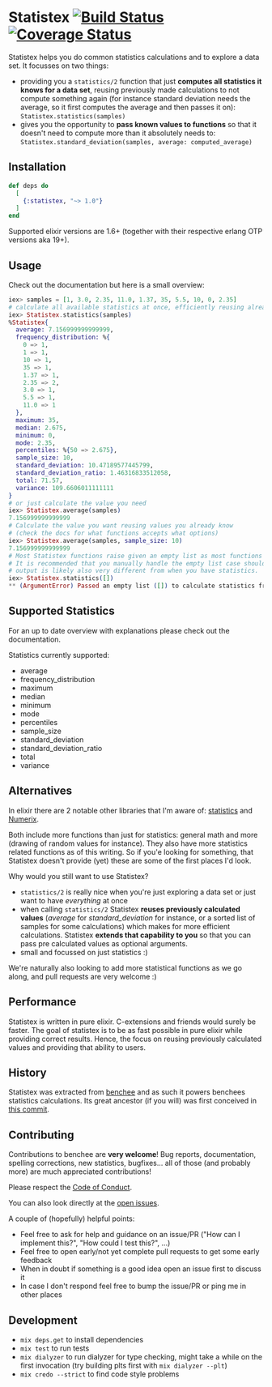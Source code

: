 # Statistex [![Build Status](https://travis-ci.org/bencheeorg/statistex.svg?branch=master)](https://travis-ci.org/bencheeorg/statistex) [![Coverage Status](https://coveralls.io/repos/github/bencheeorg/statistex/badge.svg?branch=master)](https://coveralls.io/github/bencheeorg/statistex?branch=master)

Statistex helps you do common statistics calculations and to explore a data set. It focusses on two things:

* providing you a `statistics/2` function that just **computes all statistics it knows for a data set**, reusing previously made calculations to not compute something again (for instance standard deviation needs the average, so it first computes the average and then passes it on): `Statistex.statistics(samples)`
* gives you the opportunity to **pass known values to functions** so that it doesn't need to compute more than it absolutely needs to: `Statistex.standard_deviation(samples, average: computed_average)`

## Installation

```elixir
def deps do
  [
    {:statistex, "~> 1.0"}
  ]
end
```

Supported elixir versions are 1.6+ (together with their respective erlang OTP versions aka 19+).

## Usage

Check out the documentation but here is a small overview:

```elixir
iex> samples = [1, 3.0, 2.35, 11.0, 1.37, 35, 5.5, 10, 0, 2.35]
# calculate all available statistics at once, efficiently reusing already calculated values
iex> Statistex.statistics(samples)
%Statistex{
  average: 7.156999999999999,
  frequency_distribution: %{
    0 => 1,
    1 => 1,
    10 => 1,
    35 => 1,
    1.37 => 1,
    2.35 => 2,
    3.0 => 1,
    5.5 => 1,
    11.0 => 1
  },
  maximum: 35,
  median: 2.675,
  minimum: 0,
  mode: 2.35,
  percentiles: %{50 => 2.675},
  sample_size: 10,
  standard_deviation: 10.47189577445799,
  standard_deviation_ratio: 1.46316833512058,
  total: 71.57,
  variance: 109.6606011111111
}
# or just calculate the value you need
iex> Statistex.average(samples)
7.156999999999999
# Calculate the value you want reusing values you already know
# (check the docs for what functions accepts what options)
iex> Statistex.average(samples, sample_size: 10)
7.156999999999999
# Most Statistex functions raise given an empty list as most functions don't make sense then.
# It is recommended that you manually handle the empty list case should that occur as your
# output is likely also very different from when you have statistics.
iex> Statistex.statistics([])
** (ArgumentError) Passed an empty list ([]) to calculate statistics from, please pass a list containing at least on number.
```

## Supported Statistics

For an up to date overview with explanations please check out the documentation.

Statistics currently supported:

* average
* frequency_distribution
* maximum
* median
* minimum
* mode
* percentiles
* sample_size
* standard_deviation
* standard_deviation_ratio
* total
* variance

## Alternatives

In elixir there are 2 notable other libraries that I'm aware of: [statistics](https://github.com/msharp/elixir-statistics) and [Numerix](https://github.com/safwank/Numerix).

Both include more functions than just for statistics: general math and more (drawing of random values for instance). They also have more statistics related functions as of this writing. So if you'e looking for something, that Statistex doesn't provide (yet) these are some of the first places I'd look.

Why would you still want to use Statistex?

* `statistics/2` is really nice when you're just exploring a data set or just want to have _everything_ at once
* when calling `statistics/2` Statistex **reuses previously calculated values** (_average_ for _standard_deviation_ for instance, or a sorted list of samples for some calculations) which makes for more efficient calculations. Statistex **extends that capability to you** so that you can pass pre calculated values as optional arguments.
* small and focussed on just statistics :)

We're naturally also looking to add more statistical functions as we go along, and pull requests are very welcome :)

## Performance

Statistex is written in pure elixir. C-extensions and friends would surely be faster. The goal of statistex is to be as fast possible in pure elixir while providing correct results. Hence, the focus on reusing previously calculated values and providing that ability to users.

## History

Statistex was extracted from [benchee](https://github.com/bencheeorg/benchee) and as such it powers benchees statistics calculations. Its great ancestor (if you will) was first conceived in [this commit](https://github.com/bencheeorg/benchee/commit/60fba66f927e0da20c4d16379dbf7274f77e63b5#diff-9d500e7ee9bd945a93b7172cca013d64).

## Contributing

Contributions to benchee are **very welcome**! Bug reports, documentation, spelling corrections, new statistics, bugfixes... all of those (and probably more) are much appreciated contributions!

Please respect the [Code of Conduct](//github.com/bencheeorg/statistex/blob/master/CODE_OF_CONDUCT.md).

You can also look directly at the [open issues](https://github.com/bencheeorg/statistex/issues).

A couple of (hopefully) helpful points:

* Feel free to ask for help and guidance on an issue/PR ("How can I implement this?", "How could I test this?", ...)
* Feel free to open early/not yet complete pull requests to get some early feedback
* When in doubt if something is a good idea open an issue first to discuss it
* In case I don't respond feel free to bump the issue/PR or ping me in other places

## Development

* `mix deps.get` to install dependencies
* `mix test` to run tests
* `mix dialyzer` to run dialyzer for type checking, might take a while on the first invocation (try building plts first with `mix dialyzer --plt`)
* `mix credo --strict` to find code style problems
